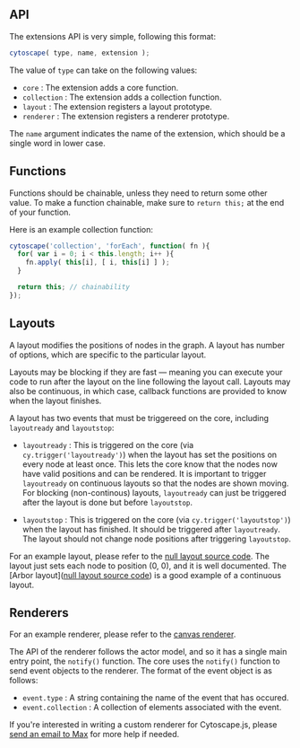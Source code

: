 ## API

The extensions API is very simple, following this format:

```js
cytoscape( type, name, extension );
```

The value of `type` can take on the following values:

 * `core` : The extension adds a core function.
 * `collection` : The extension adds a collection function.
 * `layout` : The extension registers a layout prototype.
 * `renderer` : The extension registers a renderer prototype.

The `name` argument indicates the name of the extension, which should be a single word in lower case.



## Functions

Functions should be chainable, unless they need to return some other value.  To make a function chainable, make sure to `return this;` at the end of your function.

Here is an example collection function:

```js
cytoscape('collection', 'forEach', function( fn ){
  for( var i = 0; i < this.length; i++ ){
    fn.apply( this[i], [ i, this[i] ] );
  }

  return this; // chainability
});
```



## Layouts

A layout modifies the positions of nodes in the graph.  A layout has number of options, which are specific to the particular layout.

Layouts may be blocking if they are fast &mdash; meaning you can execute your code to run after the layout on the line following the layout call.  Layouts may also be continuous, in which case, callback functions are provided to know when the layout finishes.

A layout has two events that must be triggereed on the core, including `layoutready` and `layoutstop`:

 * `layoutready` : This is triggered on the core (via `cy.trigger('layoutready')`) when the layout has set the positions on every node at least once.  This lets the core know that the nodes now have valid positions and can be rendered.  It is important to trigger `layoutready` on continuous layouts so that the nodes are shown moving.  For blocking (non-continous) layouts, `layoutready` can just be triggered after the layout is done but before `layoutstop`.

 * `layoutstop` : This is triggered on the core (via `cy.trigger('layoutstop')`) when the layout has finished.  It should be triggered after `layoutready`.  The layout should not change node positions after triggering `layoutstop`.

For an example layout, please refer to the [null layout source code](https://github.com/cytoscape/cytoscape.js/blob/master/src/extensions/cytoscape.layout.null.js).  The layout just sets each node to position (0, 0), and it is well documented.  The [Arbor layout]([null layout source code](https://github.com/cytoscape/cytoscape.js/blob/master/src/extensions/cytoscape.layout.arbor.js)) is a good example of a continuous layout.
 


## Renderers

For an example renderer, please refer to the [canvas renderer](https://github.com/cytoscape/cytoscape.js/blob/master/src/extensions/cytoscape.renderer.canvas.js).

The API of the renderer follows the actor model, and so it has a single main entry point, the `notify()` function.  The core uses the `notify()` function to send event objects to the renderer.  The format of the event object is as follows:

 * `event.type` : A string containing the name of the event that has occured.
 * `event.collection` : A collection of elements associated with the event.

If you're interested in writing a custom renderer for Cytoscape.js, please [send an email to Max](mailto:maxkfranz@gmail.com) for more help if needed.